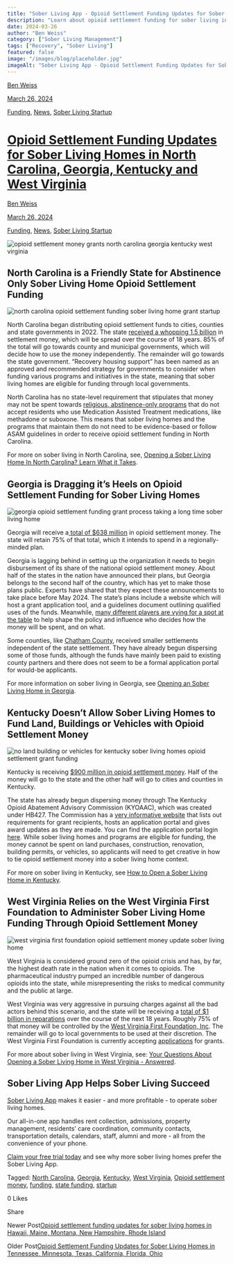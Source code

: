 ```yaml
---
title: "Sober Living App - Opioid Settlement Funding Updates for Sober Living Homes in NC, GA, KY, WV"
description: "Learn about opioid settlement funding for sober living in NC, GA, KY, WV. Updates & guidance via the Sober Living App blog."
date: 2024-03-26
author: "Ben Weiss"
category: ["Sober Living Management"]
tags: ["Recovery", "Sober Living"]
featured: false
image: "/images/blog/placeholder.jpg"
imageAlt: "Sober Living App - Opioid Settlement Funding Updates for Sober Living Homes in NC, GA, KY, WV"
---
```


[Ben Weiss](../../../../sober-living-app-blog%EF%B9%96author=5a811b27db7926c296af1851.html)

[March 26, 2024](opioid-settlement-funding-updates-for-sober-living-homes-in-north-carolina-georgia-kentucky-and-west-virginia.html)

[Funding](../../../category/Funding.html), [News](../../../category/News.html), [Sober Living Startup](../../../category/Sober+Living+Startup.html)

#  [Opioid Settlement Funding Updates for Sober Living Homes in North Carolina, Georgia, Kentucky and West Virginia](opioid-settlement-funding-updates-for-sober-living-homes-in-north-carolina-georgia-kentucky-and-west-virginia.html)

[Ben Weiss](../../../../sober-living-app-blog%EF%B9%96author=5a811b27db7926c296af1851.html)

[March 26, 2024](opioid-settlement-funding-updates-for-sober-living-homes-in-north-carolina-georgia-kentucky-and-west-virginia.html)

[Funding](../../../category/Funding.html), [News](../../../category/News.html), [Sober Living Startup](../../../category/Sober+Living+Startup.html)

![opioid settlement money grants north carolina georgia kentucky west virginia](/images/blog/opioid-settlement-funding-updates-for-sober-living-homes-in-north-carolina-georgia-kentucky-and-west-virginia/Screen_Shot_2024-03-26_at_3.08.02_PM.png)

## North Carolina is a Friendly State for Abstinence Only Sober Living Home Opioid Settlement Funding 

![north carolina opioid settlement funding sober living home grant startup](/images/blog/opioid-settlement-funding-updates-for-sober-living-homes-in-north-carolina-georgia-kentucky-and-west-virginia/Screen_Shot_2024-03-26_at_3.08.11_PM.png)

North Carolina began distributing opioid settlement funds to cities, counties and state governments in 2022. The state [received a whopping 1.5 billion](https://ncopioidsettlement.org/) in settlement money, which will be spread over the course of 18 years. 85% of the total will go towards county and municipal governments, which will decide how to use the money independently. The remainder will go towards the state government. “Recovery housing support” has been named as an approved and recommended strategy for governments to consider when funding various programs and initiatives in the state, meaning that sober living homes are eligible for funding through local governments. 

North Carolina has no state-level requirement that stipulates that money may not be spent towards [religious, abstinence-only programs](https://www.wcnc.com/article/news/health/distribution-north-carolina-opioid-settlement-funds/275-8c73df00-b1a5-442b-b3f9-fedd72be3966) that do not accept residents who use Medication Assisted Treatment medications, like methadone or suboxone. This means that sober living homes and the programs that maintain them do not need to be evidence-based or follow ASAM guidelines in order to receive opioid settlement funding in North Carolina. 

For more on sober living in North Carolina, see, [Opening a Sober Living Home In North Carolina? Learn What it Takes](https://soberlivingapp.com/sober-living-app-blog/2022/7/11/opening-a-sober-living-home-in-north-carolina-learn-what-it-takes).

## Georgia is Dragging it’s Heels on Opioid Settlement Funding for Sober Living Homes 

![georgia opioid settlement funding grant process taking a long time sober living home](/images/blog/opioid-settlement-funding-updates-for-sober-living-homes-in-north-carolina-georgia-kentucky-and-west-virginia/Screen_Shot_2024-03-26_at_3.08.20_PM.png)

Georgia will receive a[ total of $638 million](https://www.wabe.org/where-will-georgias-opioid-settlement-money-go-could-change/) in opioid settlement money. The state will retain 75% of that total, which it intends to spend in a regionally-minded plan. 

Georgia is lagging behind in setting up the organization it needs to begin disbursement of its share of the national opioid settlement money. About half of the states in the nation have announced their plans, but Georgia belongs to the second half of the country, which has yet to make those plans public. Experts have shared that they expect these announcements to take place before May 2024. The state’s plans include a website which will host a grant application tool, and a guidelines document outlining qualified uses of the funds. Meanwhile, [many different players are vying for a spot at the table](https://thecurrentga.org/2024/02/23/coastal-georgia-governments-jockey-to-influence-how-opioid-settlement-money-will-be-spent/) to help shape the policy and influence who decides how the money will be spent, and on what. 

Some counties, like [Chatham County](https://www.chathamcountyga.gov/), received smaller settlements independent of the state settlement. They have already begun dispersing some of those funds, although the funds have mainly been paid to existing county partners and there does not seem to be a formal application portal for would-be applicants. 

For more information on sober living in Georgia, see [Opening an Sober Living Home in Georgia](https://soberlivingapp.com/sober-living-app-blog/2021/11/23/opening-an-sober-living-home-in-georgia).

## Kentucky Doesn’t Allow Sober Living Homes to Fund Land, Buildings or Vehicles with Opioid Settlement Money

![no land building or vehicles for kentucky sober living homes opioid settlement grant funding](/images/blog/opioid-settlement-funding-updates-for-sober-living-homes-in-north-carolina-georgia-kentucky-and-west-virginia/Screen_Shot_2024-03-20_at_5.41.35_PM.png)

Kentucky is receiving [$900 million in opioid settlement money](https://www.ag.ky.gov/Priorities/Tackling-the-Drug-Epidemic/Pages/Opioid-Abatement-Advisory-Commission-.aspx). Half of the money will go to the state and the other half will go to cities and counties in Kentucky. 

The state has already begun dispersing money through ​​​​​​​​​​​​​​​​​​​​​​​​​​​​​​​​​​​​​​​​​​​​​​​​​​​​​​​​​​​​​​​​​​​​​​​The Kentucky Opioid Abatement Advisory Commission (KYOAAC)​, which was created under HB427. The Commission has a [very informative website](https://www.ag.ky.gov/Priorities/Tackling-the-Drug-Epidemic/Pages/Opioid-Abatement-Advisory-Commission-.aspx) that lists out requirements for grant recipients, hosts an application portal and gives award updates as they are made. You can find the application portal login [here](https://kyjusticeigx.intelligrants.com/IGXLogin). While sober living homes and programs are eligible for funding, the money cannot be spent on land purchases, construction, renovation, building permits, or vehicles, so applicants will need to get creative in how to tie opioid settlement money into a sober living home context.  

For more on sober living in Kentucky, see [How to Open a Sober Living Home in Kentucky](https://soberlivingapp.com/sober-living-app-blog/2022/12/27/how-to-open-a-sober-living-home-in-kentucky).

## West Virginia Relies on the West Virginia First Foundation to Administer Sober Living Home Funding Through Opioid Settlement Money

![west virginia first foundation opioid settlement money update sober living home](/images/blog/opioid-settlement-funding-updates-for-sober-living-homes-in-north-carolina-georgia-kentucky-and-west-virginia/Screen_Shot_2024-03-20_at_5.40.42_PM.png)

West Virginia is considered ground zero of the opioid crisis and has, by far, the highest death rate in the nation when it comes to opioids. The pharmaceutical industry pumped an incredible number of dangerous opioids into the state, while misrepresenting the risks to medical community and the public at large. 

West Virginia was very aggressive in pursuing charges against all the bad actors behind this scenario, and the state will be receiving a [total of $1 billion in reparations](https://apnews.com/article/opioid-lawsuit-settlement-west-virginia-1784a2e990a6cdbbd7873edcf760fd64) over the course of the next 18 years. Roughly 75% of that money will be controlled by the [West Virginia First Foundation, Inc](https://wvfirst.org/). The remainder will go to local governments to be used at their discretion. The West Virginia First Foundation is currently accepting [applications](https://wvfirst.org/requests-for-proposals/) for grants. 

For more about sober living in West Virginia, see: [Your Questions About Opening a Sober Living Home in West Virginia - Answered](../../../2023/1/24/your-questions-about-opening-a-sober-living-home-in-west-virginia-answered.html).

## Sober Living App Helps Sober Living Succeed 

[Sober Living App](../../../../index.html) makes it easier - and more profitable - to operate sober living homes. 

Our all-in-one app handles rent collection, admissions, property management, residents’ care coordination, community contacts, transportation details, calendars, staff, alumni and more - all from the convenience of your phone.  

[Claim your free trial today](https://behavehealth.com/get-started) and see why more sober living homes prefer the Sober Living App.

Tagged: [North Carolina](../../../tag/North+Carolina.html), [Georgia](https://soberlivingapp.com/sober-living-app-blog/tag/Georgia), [Kentucky](../../../tag/Kentucky.html), [West Virginia](../../../tag/West+Virginia.html), [Opioid settlement money](https://soberlivingapp.com/sober-living-app-blog/tag/Opioid+settlement+money), [funding](../../../tag/Funding.html), [state funding](../../../tag/state+funding.html), [startup](../../../tag/Startup.html)

0 Likes

Share

Newer Post[Opioid settlement funding updates for sober living homes in Hawaii, Maine, Montana, New Hampshire, Rhode Island](../../4/10/opioid-settlement-funding-updates-for-sober-living-homes-in-hawaii-maine-montana-new-hampshire-rhode-island.html)

Older Post[Opioid Settlement Funding Updates for Sober Living Homes in Tennessee, Minnesota, Texas, California, Florida,  Ohio](https://soberlivingapp.com/sober-living-app-blog/2024/3/20/opioid-settlement-funding-updates-for-sober-living-homes-in-tennessee-minnesota-texas-california-floridanbsp-ohio)